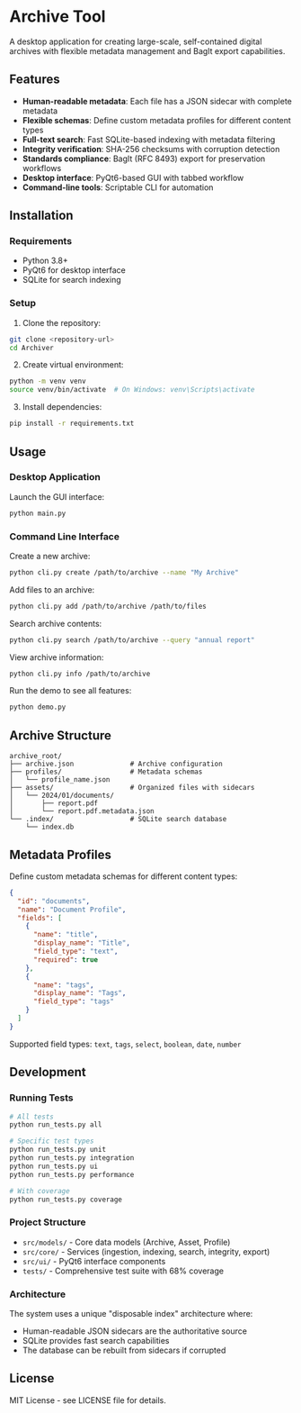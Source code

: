 # Archive Tool

A desktop application for creating large-scale, self-contained digital archives with flexible metadata management and BagIt export capabilities.

## Features

- **Human-readable metadata**: Each file has a JSON sidecar with complete metadata
- **Flexible schemas**: Define custom metadata profiles for different content types
- **Full-text search**: Fast SQLite-based indexing with metadata filtering
- **Integrity verification**: SHA-256 checksums with corruption detection
- **Standards compliance**: BagIt (RFC 8493) export for preservation workflows
- **Desktop interface**: PyQt6-based GUI with tabbed workflow
- **Command-line tools**: Scriptable CLI for automation

## Installation

### Requirements

- Python 3.8+
- PyQt6 for desktop interface
- SQLite for search indexing

### Setup

1. Clone the repository:
```bash
git clone <repository-url>
cd Archiver
```

2. Create virtual environment:
```bash
python -m venv venv
source venv/bin/activate  # On Windows: venv\Scripts\activate
```

3. Install dependencies:
```bash
pip install -r requirements.txt
```

## Usage

### Desktop Application

Launch the GUI interface:
```bash
python main.py
```

### Command Line Interface

Create a new archive:
```bash
python cli.py create /path/to/archive --name "My Archive"
```

Add files to an archive:
```bash
python cli.py add /path/to/archive /path/to/files
```

Search archive contents:
```bash
python cli.py search /path/to/archive --query "annual report"
```

View archive information:
```bash
python cli.py info /path/to/archive
```

Run the demo to see all features:
```bash
python demo.py
```

## Archive Structure

```
archive_root/
├── archive.json              # Archive configuration
├── profiles/                 # Metadata schemas
│   └── profile_name.json
├── assets/                   # Organized files with sidecars
│   └── 2024/01/documents/
│       ├── report.pdf
│       └── report.pdf.metadata.json
└── .index/                   # SQLite search database
    └── index.db
```

## Metadata Profiles

Define custom metadata schemas for different content types:

```json
{
  "id": "documents",
  "name": "Document Profile",
  "fields": [
    {
      "name": "title",
      "display_name": "Title",
      "field_type": "text",
      "required": true
    },
    {
      "name": "tags",
      "display_name": "Tags",
      "field_type": "tags"
    }
  ]
}
```

Supported field types: `text`, `tags`, `select`, `boolean`, `date`, `number`

## Development

### Running Tests

```bash
# All tests
python run_tests.py all

# Specific test types
python run_tests.py unit
python run_tests.py integration
python run_tests.py ui
python run_tests.py performance

# With coverage
python run_tests.py coverage
```

### Project Structure

- `src/models/` - Core data models (Archive, Asset, Profile)
- `src/core/` - Services (ingestion, indexing, search, integrity, export)
- `src/ui/` - PyQt6 interface components
- `tests/` - Comprehensive test suite with 68% coverage

### Architecture

The system uses a unique "disposable index" architecture where:
- Human-readable JSON sidecars are the authoritative source
- SQLite provides fast search capabilities
- The database can be rebuilt from sidecars if corrupted

## License

MIT License - see LICENSE file for details.